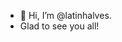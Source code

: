 - 👋 Hi, I’m @latinhalves.
- Glad to see you all!

<!---
latinhalves/latinhalves is a ✨ special ✨ repository because its `README.md` (this file) appears on your GitHub profile.
You can click the Preview link to take a look at your changes.
--->
